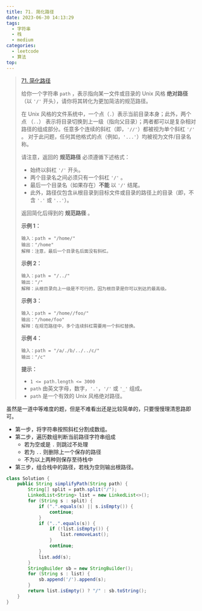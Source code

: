 ```yaml
---
title: 71. 简化路径
date: 2023-06-30 14:13:29
tags:
  - 字符串
  - 栈
  - medium
categories:
  - leetcode
  - 算法
top:
---
```


> [71. 简化路径](https://leetcode.cn/problems/simplify-path/description/)
>
> 
>
> 给你一个字符串 `path` ，表示指向某一文件或目录的 Unix 风格 **绝对路径** （以 `'/'` 开头），请你将其转化为更加简洁的规范路径。
>
> 在 Unix 风格的文件系统中，一个点（`.`）表示当前目录本身；此外，两个点 （`..`） 表示将目录切换到上一级（指向父目录）；两者都可以是复杂相对路径的组成部分。任意多个连续的斜杠（即，`'//'`）都被视为单个斜杠 `'/'` 。 对于此问题，任何其他格式的点（例如，`'...'`）均被视为文件/目录名称。
>
> 请注意，返回的 **规范路径** 必须遵循下述格式：
>
> - 始终以斜杠 `'/'` 开头。
> - 两个目录名之间必须只有一个斜杠 `'/'` 。
> - 最后一个目录名（如果存在）**不能** 以 `'/'` 结尾。
> - 此外，路径仅包含从根目录到目标文件或目录的路径上的目录（即，不含 `'.'` 或 `'..'`）。
>
> 返回简化后得到的 **规范路径** 。
>
>  
>
> **示例 1：**
>
> ```
> 输入：path = "/home/"
> 输出："/home"
> 解释：注意，最后一个目录名后面没有斜杠。 
> ```
>
> **示例 2：**
>
> ```
> 输入：path = "/../"
> 输出："/"
> 解释：从根目录向上一级是不可行的，因为根目录是你可以到达的最高级。
> ```
>
> **示例 3：**
>
> ```
> 输入：path = "/home//foo/"
> 输出："/home/foo"
> 解释：在规范路径中，多个连续斜杠需要用一个斜杠替换。
> ```
>
> **示例 4：**
>
> ```
> 输入：path = "/a/./b/../../c/"
> 输出："/c"
> ```
>
>  
>
> **提示：**
>
> - `1 <= path.length <= 3000`
> - `path` 由英文字母，数字，`'.'`，`'/'` 或 `'_'` 组成。
> - `path` 是一个有效的 Unix 风格绝对路径。

虽然是一道中等难度的题，但是不难看出还是比较简单的，只要慢慢理清思路即可。

* 第一步，将字符串按照斜杠分割成数组。
* 第二步，遍历数组判断当前路径字符串组成
  * 若为空或是 `.` 则跳过不处理
  * 若为 `..` 则删除上一个保存的路径
  * 不为以上两种则保存至待栈中
* 第三步，组合栈中的路径，若栈为空则输出根路径。

```java
class Solution {
    public String simplifyPath(String path) {
        String[] split = path.split("/");
        LinkedList<String> list = new LinkedList<>();
        for (String s : split) {
            if (".".equals(s) || s.isEmpty()) {
                continue;
            }
            if ("..".equals(s)) {
                if (!list.isEmpty()) {
                    list.removeLast();
                }
                continue;
            }
            list.add(s);
        }
        StringBuilder sb = new StringBuilder();
        for (String s : list) {
            sb.append('/').append(s);
        }
        return list.isEmpty() ? "/" : sb.toString();
    }
}

```

